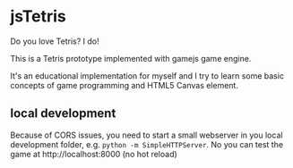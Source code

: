 # jsTetris
Do you love Tetris? I do!

This is a Tetris prototype implemented with gamejs game engine.

It's an educational implementation for myself and I try to learn some basic concepts
of game programming and HTML5 Canvas element.

## local development


Because of CORS issues, you need to start a small webserver in you local development folder, e.g.
`python -m SimpleHTTPServer`. No you can test the game at http://localhost:8000 (no hot reload)
